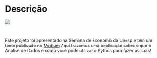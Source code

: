 # Descrição 

![](https://github.com/Data-Aqa/conteudo/blob/master/analise%20ucrania/imagens/mapa_animado.gif)

<br>

Este projeto foi apresentado na Semana de Economia da Unesp e tem um texto publicado no [Medium](https://medium.com/p/98bc0c1bc411/edit)
Aqui trazemos uma explicação sobre o que é Análise de Dados e como você pode utilizar 
o Python para fazer as suas! 
